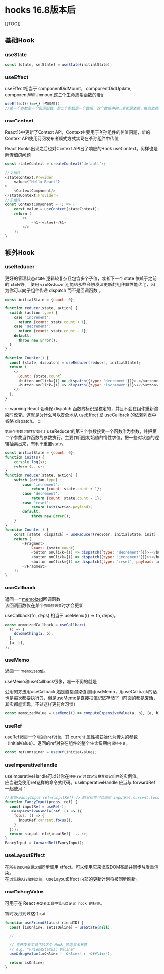 # hooks 16.8版本后

[[TOC]]

## 基础Hook 

### useState
```js
const [state, setState] = useState(initialState);
```

### useEffect
useEffect相当于 
componentDidMount，
componentDidUpdate,
componentWillUnmount这三个生命周期函数的`组合`
```js
useEffect(()=>{},[依赖项])
//第一个参数是一个回调函数，第二个参数是一个数组，这个数组中的元素都是依赖，每当依赖发生改变，就会触发第一个函数的执行
```


### useContext
React16中更新了Context API，Context主要用于爷孙组件的传值问题，新的Context API使用订阅发布者模式方式实现在爷孙组件中传值

React Hooks出现之后也对Context API出了响应的Hook useContext。同样也是解传值的问题

```js
const stateContext = createContext('default');

//父组件
<stateContext.Provider
    value={"Hello React"}
>
    <ContextComponent/>
</stateContext.Provider>
//子组件 
const ContextComponent = () => {
    const value = useContext(stateContext);
    return (
        <>
            <h1>{value}</h1>
        </>
    );
}
```
## 额外Hook 

### useReducer
更好的管理状态state 逻辑较复杂且包含多个子值，或者下一个 state 依赖于之前的 state等。 
使用 useReducer 还能给那些会触发深更新的组件做性能优化，因为你可以向子组件传递 dispatch 而不是回调函数 。
```js
const initialState = {count: 0};

function reducer(state, action) {
  switch (action.type) {
    case 'increment':
      return {count: state.count + 1};
    case 'decrement':
      return {count: state.count - 1};
    default:
      throw new Error();
  }
}

function Counter() {
  const [state, dispatch] = useReducer(reducer, initialState);
  return (
    <>
      Count: {state.count}
      <button onClick={() => dispatch({type: 'decrement'})}>-</button>
      <button onClick={() => dispatch({type: 'increment'})}>+</button>
    </>
  );
}
```
::: warning
React 会确保 dispatch 函数的标识是稳定的，并且不会在组件重新渲染时改变。这就是为什么可以安全地从 useEffect 或 useCallback 的依赖列表中省略 dispatch。
::: 

`第三个参数(惰性初始化)`
useReducer的第三个参数接受一个函数作为参数，并把第二个参数当作函数的参数执行。主要作用是初始值的惰性求值，把一些对状态的逻辑抽离出来，有利于重置state。
```js
const initialState = {count: 0};
function init(s) {
    console.log(s);
    return {...s};
}
function reducer(state, action) {
    switch (action.type) {
        case 'increment':
            return {count: state.count + 1};
        case 'decrement':
            return {count: state.count - 1};
        case 'reset':
            return init(action.payload);
        default:
            throw new Error();
    }
}
function Counter() {
    const [state, dispatch] = useReducer(reducer, initialState, init);
    return (
        <Fragment>
            Count: {state.count}
            <button onClick={() => dispatch({type: 'decrement'})}>-</button>
            <button onClick={() => dispatch({type: 'increment'})}>+</button>
            <button onClick={() => dispatch({type: 'reset', payload: initialState})}>重置</button>
        </Fragment>
    );
}
```

### useCallback
返回一个[memoized](https://en.wikipedia.org/wiki/Memoization)回调函数  
该回调函数仅在某个`依赖项改变`时才会更新

useCallback(fn, deps) 相当于 useMemo(() => fn, deps)。
```js
const memoizedCallback = useCallback(
  () => {
    doSomething(a, b);
  },
  [a, b],
);
```


### useMemo
返回一个`memoized`值。

useMemo和useCallback很像，唯一不同的就是

公用的方法用useCallback,若是直接渲染值则用useMemo，用useCallback的话也是每次都要执行的，但是useMemo是直接把值记忆存储了（前面的都是废话，其实都能实现，不过这样更符合习惯）
```js
const memoizedValue = useMemo(() => computeExpensiveValue(a, b), [a, b]);
```

### useRef
useRef返回一个`可变的ref对象`，其.current 属性被初始化为传入的参数（initialValue）。返回的ref对象在组件的整个生命周期内`保持不变`。
```js
const refContainer = useRef(initialValue);
```


### useImperativeHandle
useImperativeHandle可以让你在`使用ref时自定义暴露给父组件`的实例值。  
应当避免使用ref这样的命令式代码。useImperativeHandle 应当与 forwardRef 一起使用：
```js
//渲染<FancyInput ref={inputRef} /> 的父组件可以调用 inputRef.current.focus()。
function FancyInput(props, ref) {
  const inputRef = useRef();
  useImperativeHandle(ref, () => ({
    focus: () => {
      inputRef.current.focus();
    }
  }));
  return <input ref={inputRef} ... />;
}
FancyInput = forwardRef(FancyInput);
```
### useLayoutEffect
在`所有的DOM变更之后`同步调用 effect。可以使用它来读取DOM布局并同步触发重渲染。  
在`浏览器执行绘制之前`，useLayoutEffect 内部的更新计划将被同步刷新。


### useDebugValue
可用于在 React `开发者工具中显示自定义 hook 的标签`。  

暂时没用到过这个api
```js
function useFriendStatus(friendID) {
  const [isOnline, setIsOnline] = useState(null);

  // ...

  // 在开发者工具中的这个 Hook 旁边显示标签
  // e.g. "FriendStatus: Online"
  useDebugValue(isOnline ? 'Online' : 'Offline');

  return isOnline;
}
```

